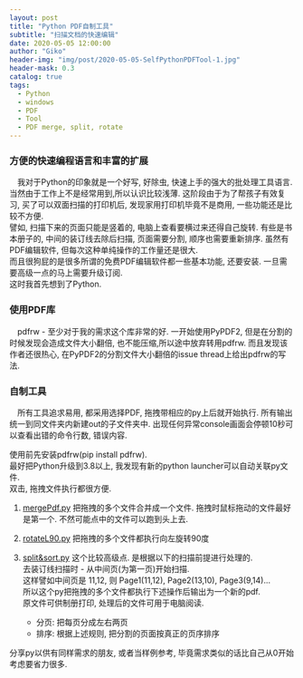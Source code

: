 ```yaml
---
layout: post
title: "Python PDF自制工具"
subtitle: "扫描文档的快速编辑"
date: 2020-05-05 12:00:00
author: "Giko"
header-img: "img/post/2020-05-05-SelfPythonPDFTool-1.jpg"
header-mask: 0.3
catalog: true
tags:
  - Python
  - windows
  - PDF
  - Tool
  - PDF merge, split, rotate
---
```


### 方便的快速编程语言和丰富的扩展
&emsp;我对于Python的印象就是一个好写, 好除虫, 快速上手的强大的批处理工具语言.当然由于工作上不是经常用到,所以认识比较浅薄. 
这阶段由于为了帮孩子有效复习, 买了可以双面扫描的打印机后, 发现家用打印机毕竟不是商用, 一些功能还是比较不方便.  
譬如, 扫描下来的页面只能是竖着的, 电脑上查看要横过来还得自己旋转. 有些是书本册子的, 中间的装订线去除后扫描, 页面需要分割, 顺序也需要重新排序. 虽然有PDF编辑软件, 但每次这种单纯操作的工作量还是很大.  
而且很狗屁的是很多所谓的免费PDF编辑软件都一些基本功能, 还要安装. 一旦需要高级一点的马上需要升级订阅.  
这时我首先想到了Python.

### 使用PDF库
&emsp;pdfrw - 至少对于我的需求这个库非常的好. 一开始使用PyPDF2, 但是在分割的时候发现会造成文件大小翻倍, 也不能压缩,所以途中放弃转用pdfrw. 而且发现该作者还很热心, 在PyPDF2的分割文件大小翻倍的issue thread上给出pdfrw的写法.

### 自制工具
&emsp;所有工具追求易用, 都采用选择PDF, 拖拽带相应的py上后就开始执行.
所有输出统一到同文件夹内新建out的子文件夹中.
出现任何异常console画面会停顿10秒可以查看出错的命令行数, 错误内容.

使用前先安装pdfrw(pip install pdfrw).  
最好把Python升级到3.8以上, 我发现有新的python launcher可以自动关联py文件.  
双击, 拖拽文件执行都很方便.

1. [mergePdf.py](https://yougikou.github.io/attached/mergePdf.py)
把拖拽的多个文件合并成一个文件. 拖拽时鼠标拖动的文件最好是第一个.
不然可能点中的文件可以跑到头上去.

2. [rotateL90.py](https://yougikou.github.io/attached/rotateL90.py)
把拖拽的多个文件都执行向左旋转90度

3. [split&sort.py](https://yougikou.github.io/attached/split&sort.py)
这个比较高级点. 是根据以下的扫描前提进行处理的.  
去装订线扫描时 - 从中间页(为第一页)开始扫描.  
这样譬如中间页是 11,12, 则 Page1(11,12), Page2(13,10), Page3(9,14)...  
所以这个py把拖拽的多个文件都执行下述操作后输出为一个新的pdf.  
原文件可供制册打印, 处理后的文件可用于电脑阅读.
   - 分页: 把每页分成左右两页
   - 排序: 根据上述规则, 把分割的页面按真正的页序排序

分享py以供有同样需求的朋友, 或者当样例参考, 毕竟需求类似的话比自己从0开始考虑要省力很多.


